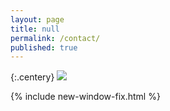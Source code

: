 ```yaml
---
layout: page
title: null
permalink: /contact/
published: true
---
```


{:.centery}
![]({{site.baseurl}}/images/BHATContact.png)

{% include new-window-fix.html %}

<style>
.centery {
  text-align: center;
}
</style>